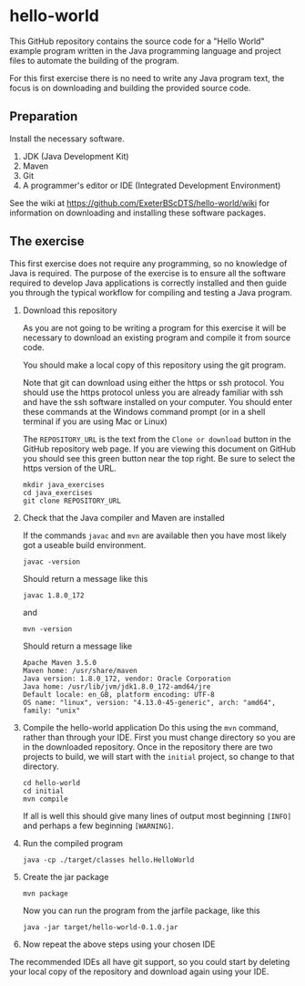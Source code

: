 # hello-world

This GitHub repository contains the source code for a "Hello World" example program written in the Java programming language and project files to automate the building of the program.

For this first exercise there is no need to write any Java program text, the focus is on downloading and building the provided source code.

## Preparation

Install the necessary software.

1. JDK (Java Development Kit)
1. Maven
1. Git
1. A programmer's editor or IDE (Integrated Development Environment)

See the wiki at https://github.com/ExeterBScDTS/hello-world/wiki for information on downloading and installing these software packages.

## The exercise

This first exercise does not require any programming, so no knowledge of Java is required.  The purpose of the exercise is to ensure all the software required to develop Java applications is correctly installed and then guide you through the typical workflow for compiling and testing a Java program.

1. Download this repository
    
    As you are not going to be writing a program for this exercise it will be necessary to download an existing program and compile it from source code.

   You should make a local copy of this repository using the git program.

   Note that git can download using either the https or ssh protocol. You should use the https protocol unless you are already familiar with ssh and have the ssh software installed on your computer. 
   You should enter these commands at the Windows command prompt (or in a shell terminal if you are using Mac or Linux)

   The ```REPOSITORY_URL``` is the text from the ```Clone or download``` button in the GitHub repository web page.  If you are viewing this document on GitHub you should see this green button near the top right.  Be sure to select the https version of the URL.
    ```shell
    mkdir java_exercises
    cd java_exercises
    git clone REPOSITORY_URL
    ```
1. Check that the Java compiler and Maven are installed

    If the commands ```javac``` and ```mvn``` are available then you have most likely got a useable build environment.
    ```shell
    javac -version
    ```
    Should return a message like this
    ```shell
    javac 1.8.0_172
    ```    
    and
    ```shell
    mvn -version
    ```
    Should return a message like
    ```shell
    Apache Maven 3.5.0
    Maven home: /usr/share/maven
    Java version: 1.8.0_172, vendor: Oracle Corporation
    Java home: /usr/lib/jvm/jdk1.8.0_172-amd64/jre
    Default locale: en_GB, platform encoding: UTF-8
    OS name: "linux", version: "4.13.0-45-generic", arch: "amd64", family: "unix"
    ```

1. Compile the hello-world application
    Do this using the ```mvn``` command, rather than through your IDE. First you must change directory so you are in the downloaded repository. Once in the repository there are two projects to build, we will start with the ```initial``` project, so change to that directory.
    ```shell
    cd hello-world
    cd initial
    mvn compile
    ```
    If all is well this should give many lines of output most beginning ```[INFO]``` and perhaps a few beginning ```[WARNING]```.

1. Run the compiled program
    ```shell
    java -cp ./target/classes hello.HelloWorld
    ```

1. Create the jar package
    ```shell
    mvn package
    ```
    
    Now you can run the program from the jarfile package, like this
    ```shell
    java -jar target/hello-world-0.1.0.jar
    ```


1. Now repeat the above steps using your chosen IDE

The recommended IDEs all have git support, so you could start by deleting your local copy of the repository and download again using your IDE.
 

